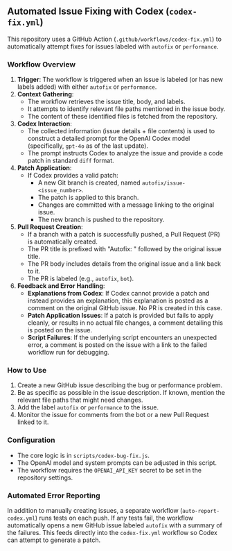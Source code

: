## Automated Issue Fixing with Codex (`codex-fix.yml`)

This repository uses a GitHub Action (`.github/workflows/codex-fix.yml`) to automatically attempt fixes for issues labeled with `autofix` or `performance`.

### Workflow Overview

1.  **Trigger**: The workflow is triggered when an issue is labeled (or has new labels added) with either `autofix` or `performance`.
2.  **Context Gathering**:
    - The workflow retrieves the issue title, body, and labels.
    - It attempts to identify relevant file paths mentioned in the issue body.
    - The content of these identified files is fetched from the repository.
3.  **Codex Interaction**:
    - The collected information (issue details + file contents) is used to construct a detailed prompt for the OpenAI Codex model (specifically, `gpt-4o` as of the last update).
    - The prompt instructs Codex to analyze the issue and provide a code patch in standard `diff` format.
4.  **Patch Application**:
    - If Codex provides a valid patch:
      - A new Git branch is created, named `autofix/issue-<issue_number>`.
      - The patch is applied to this branch.
      - Changes are committed with a message linking to the original issue.
      - The new branch is pushed to the repository.
5.  **Pull Request Creation**:
    - If a branch with a patch is successfully pushed, a Pull Request (PR) is automatically created.
    - The PR title is prefixed with "Autofix: " followed by the original issue title.
    - The PR body includes details from the original issue and a link back to it.
    - The PR is labeled (e.g., `autofix`, `bot`).
6.  **Feedback and Error Handling**:
    - **Explanations from Codex**: If Codex cannot provide a patch and instead provides an explanation, this explanation is posted as a comment on the original GitHub issue. No PR is created in this case.
    - **Patch Application Issues**: If a patch is provided but fails to apply cleanly, or results in no actual file changes, a comment detailing this is posted on the issue.
    - **Script Failures**: If the underlying script encounters an unexpected error, a comment is posted on the issue with a link to the failed workflow run for debugging.

### How to Use

1.  Create a new GitHub issue describing the bug or performance problem.
2.  Be as specific as possible in the issue description. If known, mention the relevant file paths that might need changes.
3.  Add the label `autofix` or `performance` to the issue.
4.  Monitor the issue for comments from the bot or a new Pull Request linked to it.

### Configuration

- The core logic is in `scripts/codex-bug-fix.js`.
- The OpenAI model and system prompts can be adjusted in this script.
- The workflow requires the `OPENAI_API_KEY` secret to be set in the repository settings.

### Automated Error Reporting

In addition to manually creating issues, a separate workflow (`auto-report-codex.yml`) runs tests on each push. If any tests fail, the workflow automatically opens a new GitHub issue labeled `autofix` with a summary of the failures. This feeds directly into the `codex-fix.yml` workflow so Codex can attempt to generate a patch.
